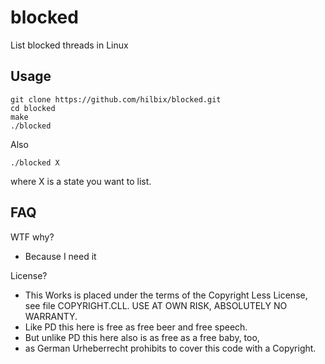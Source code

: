 # blocked

List blocked threads in Linux

## Usage

	git clone https://github.com/hilbix/blocked.git
	cd blocked
	make
	./blocked

Also

	./blocked X

where X is a state you want to list.


## FAQ

WTF why?

- Because I need it

License?

-  This Works is placed under the terms of the Copyright Less License,  
   see file COPYRIGHT.CLL.  USE AT OWN RISK, ABSOLUTELY NO WARRANTY.
- Like PD this here is free as free beer and free speech.
- But unlike PD this here also is as free as a free baby, too,
- as German Urheberrecht prohibits to cover this code with a Copyright.

